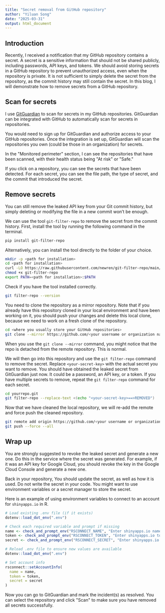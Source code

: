 ```yaml
---
title: "Secret removal from GitHub repository"
author: "Yiluan Song"
date: "2025-03-31"
output: html_document
---
```


## Introduction

Recently, I received a notification that my GitHub repository contains a secret. A secret is a sensitive information that should not be shared publicly, including passwords, API keys, and tokens. We should avoid storing secrets in a GitHub repository to prevent unauthorized access, even when the repository is private. It is not sufficient to simply delete the secret from the repository, as the commit history may still contain the secret. In this blog, I will demonstrate how to remove secrets from a GitHub repository.

## Scan for secrets

I use [GitGuardian](https://www.gitguardian.com/) to scan for secrets in my GitHub repositories. GitGuardian can be integrated with GitHub to automatically scan for secrets in repositories.

You would need to sign up for GitGuardian and authorize access to your GitHub repositories. Once the integration is set up, GitGuardian will scan the repositories you own (could be those in an organization) for secrets.

In the "Monitored perimeter" section, I can see the repositories that have been scanned, with their health status being "At risk" or "Safe."

If you click on a repository, you can see the secrets that have been detected. For each secret, you can see the file path, the type of secret, and the commit that introduced the secret.

## Remove secrets

You can still remove the leaked API key from your Git commit history, but simply deleting or modifying the file in a new commit won’t be enough.

We can use the tool `git-filter-repo` to remove the secret from the commit history. First, install the tool by running the following command in the terminal.

```bash
pip install git-filter-repo
```

Alternatively, you can install the tool directly to the folder of your choice.

```bash
mkdir -p <path for installation>
cd <path for installation>
curl -LO https://raw.githubusercontent.com/newren/git-filter-repo/main/git-filter-repo
chmod +x git-filter-repo
export PATH=<path for installation>:$PATH
```

Check if you have the tool installed correctly.

```bash
git filter-repo --version
```

You need to clone the repository as a mirror repository. Note that if you already have this repository cloned in your local environment and have been working on it, you should push your changes and delete this local clone, because we need to work on a fresh clone of the repository.

```bash
cd <where you usually store your GitHub repositories>
git clone --mirror https://github.com/<your username or organization name>/<your repo>.git
```
When you use the `git clone --mirror` command, you might notice that the repo is detached from the remote repository. This is normal.

We will then go into this repository and use the `git filter-repo` command to remove the secret. Replace `<your-secret-key>` with the actual secret you want to remove. You should have obtained the leaked secret from GitGuardian just now. It could be a password, an API key, or a token. If you have multiple secrets to remove, repeat the `git filter-repo` command for each secret.

```bash
cd yourrepo.git
git filter-repo --replace-text <(echo "<your-secret-key>==>REMOVED")
```

Now that we have cleaned the local repository, we will re-add the remote and force push the cleaned repository.

```bash
git remote add origin https://github.com/<your username or organization name>/<your repo>.git
git push --force --all
```

## Wrap up

You are strongly suggested to revoke the leaked secret and generate a new one. Do this in the service where the secret was generated. For example, if it was an API key for Google Cloud, you should revoke the key in the Google Cloud Console and generate a new one.

Back in your repository, You should update the secret, as well as how it is used. Do not write the secret in your code. You might want to use environment variables or a secret manager to store the secret.

Here is an example of using environment variables to connect to an account for `shinyapps.io` in R.

```r
# Load existing .env file (if it exists)
dotenv::load_dot_env(".env")

# Check each required variable and prompt if missing
name <- check_and_prompt_env("RSCONNECT_NAME", "Enter shinyapps.io name: ")
token <- check_and_prompt_env("RSCONNECT_TOKEN", "Enter shinyapps.io token: ")
secret <- check_and_prompt_env("RSCONNECT_SECRET", "Enter shinyapps.io secret: ")

# Reload .env file to ensure new values are available
dotenv::load_dot_env(".env")

# Set account info
rsconnect::setAccountInfo(
  name = name,
  token = token,
  secret = secret
)
```

Now you can go to GitGuardian and mark the incident(s) as resolved. You can select the repository and click "Scan" to make sure you have removed all secrets successfully.
